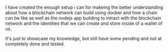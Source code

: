 I have created the enough setup i can for makeing the better understanding about how a blockchain network can build using docker and how a chain can be like as well as the nodejs app building to intract with the blockchain network and the identities that we can create and store inside of a wallet of us.

It's just to showcase my knowledge, but still have some pending and not at completely done and tested.
